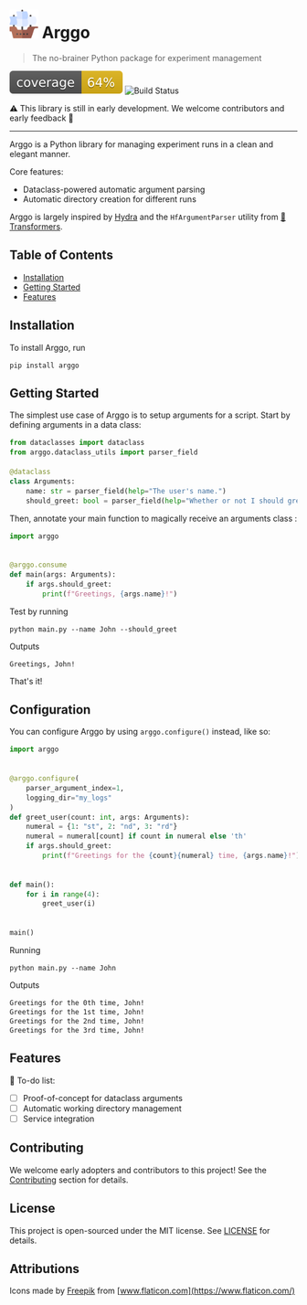# <img src="./docs/assets/ship.png" width="50" /> Arggo
> The no-brainer Python package for experiment management

![Coverage](docs/assets/coverage.svg)
![Build Status](https://github.com/mikimn/arggo/actions/workflows/python-package.yml/badge.svg)

:warning: This library is still in early development. We welcome contributors and early feedback :construction:
___

Arggo is a Python library for managing experiment runs in a clean and elegant manner.

Core features:
* Dataclass-powered automatic argument parsing
* Automatic directory creation for different runs

Arggo is largely inspired by
[Hydra](https://hydra.cc/) and the `HfArgumentParser` utility from
[🤗 Transformers](https://github.com/huggingface/transformers).

## Table of Contents

* [Installation](#installation)
* [Getting Started](#getting-started)
* [Features](#features)

## Installation
To install Arggo, run
```shell script
pip install arggo
```

## Getting Started
The simplest use case of Arggo is to setup arguments for a script.
Start by defining arguments in a data class:
```python
from dataclasses import dataclass
from arggo.dataclass_utils import parser_field

@dataclass
class Arguments:
    name: str = parser_field(help="The user's name.")
    should_greet: bool = parser_field(help="Whether or not I should greet the user")
```

Then, annotate your main function to magically receive an arguments class :

```python
import arggo


@arggo.consume
def main(args: Arguments):
    if args.should_greet:
        print(f"Greetings, {args.name}!")
```
Test by running
```shell script
python main.py --name John --should_greet
```
Outputs
```text
Greetings, John!
```

That's it!

## Configuration

You can configure Arggo by using `arggo.configure()` instead, like so:

```python
import arggo


@arggo.configure(
    parser_argument_index=1,
    logging_dir="my_logs"
)
def greet_user(count: int, args: Arguments):
    numeral = {1: "st", 2: "nd", 3: "rd"}
    numeral = numeral[count] if count in numeral else 'th'
    if args.should_greet:
        print(f"Greetings for the {count}{numeral} time, {args.name}!")


def main():
    for i in range(4):
        greet_user(i)


main()
```

Running
```shell script
python main.py --name John
```
Outputs
```text
Greetings for the 0th time, John!
Greetings for the 1st time, John!
Greetings for the 2nd time, John!
Greetings for the 3rd time, John!
```

## Features

:construction: To-do list:

* [ ] Proof-of-concept for dataclass arguments
* [ ] Automatic working directory management
* [ ] Service integration

## Contributing

We welcome early adopters and contributors to this project! See the [Contributing](CONTRIBUTING.md) section for details.

## License

This project is open-sourced under the MIT license. See [LICENSE](LICENSE.md) for details.

## Attributions

Icons made by [Freepik](https://www.freepik.com) from [www.flaticon.com](https://www.flaticon.com/)
